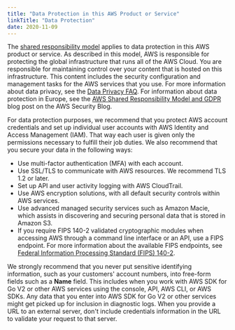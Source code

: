 ```yaml
---
title: "Data Protection in this AWS Product or Service"
linkTitle: "Data Protection"
date: 2020-11-09
---
```


The [shared responsibility model](https://aws.amazon.com/compliance/shared-responsibility-model) applies to data
protection in this AWS product or service. As described in this model, AWS is responsible for protecting the global
infrastructure that runs all of the AWS Cloud. You are responsible for maintaining control over your content that is
hosted on this infrastructure. This content includes the security configuration and management tasks for the AWS
services that you use. For more information about data privacy, see
the [Data Privacy FAQ](http://aws.amazon.com/compliance/data-privacy-faq>). For information about data protection in
Europe, see the
[AWS Shared Responsibility Model and GDPR](http://aws.amazon.com/blogs/security/the-aws-shared-responsibility-model-and-gdpr)
blog post on the AWS Security Blog.

For data protection purposes, we recommend that you protect AWS account credentials and set up individual user accounts
with AWS Identity and Access Management (IAM). That way each user is given only the permissions necessary to fulfill
their job duties. We also recommend that you secure your data in the following ways:

* Use multi-factor authentication (MFA) with each account.
* Use SSL/TLS to communicate with AWS resources. We recommend TLS 1.2 or later.
* Set up API and user activity logging with AWS CloudTrail.
* Use AWS encryption solutions, with all default security controls within AWS services.
* Use advanced managed security services such as Amazon Macie, which assists in discovering and securing personal data that
  is stored in Amazon S3.
* If you require FIPS 140-2 validated cryptographic modules when accessing AWS through a command line interface or an
  API, use a FIPS endpoint. For more information about the available FIPS endpoints,
  see [Federal Information Processing Standard (FIPS) 140-2](http://aws.amazon.com/compliance/fips).

We strongly recommend that you never put sensitive identifying information, such as your customers' account numbers,
into free-form fields such as a **Name** field. This includes when you work with AWS SDK for Go V2 or other AWS services
using the console, API, AWS CLI, or AWS SDKs. Any data that you enter into AWS SDK for Go V2 or other services might get
picked up for inclusion in diagnostic logs. When you provide a URL to an external server, don't include credentials
information in the URL to validate your request to that server.
